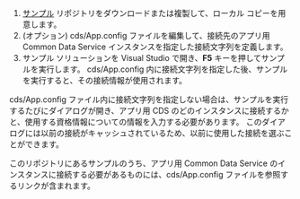 1. [サンプル](https://github.com/Microsoft/PowerApps-Samples) リポジトリをダウンロードまたは複製して、ローカル コピーを用意します。
1. (オプション) cds/App.config ファイルを編集して、接続先のアプリ用 Common Data Service インスタンスを指定した接続文字列を定義します。
1. サンプル ソリューションを Visual Studio で開き、**F5** キーを押してサンプルを実行します。 cds/App.config 内に接続文字列を指定した後、サンプルを実行すると、その接続情報が使用されます。

cds/App.config ファイル内に接続文字列を指定しない場合は、サンプルを実行するたびにダイアログが開き、アプリ用 CDS のどのインスタンスに接続するかと、使用する資格情報についての情報を入力する必要があります。 このダイアログには以前の接続がキャッシュされているため、以前に使用した接続を選ぶことができます。

このリポジトリにあるサンプルのうち、アプリ用 Common Data Service のインスタンスに接続する必要があるものには、cds/App.config ファイルを参照するリンクが含まれます。
